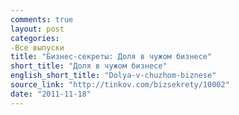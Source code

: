 ```yaml
---
comments: true
layout: post
categories:
-Все выпуски
title: "Бизнес-секреты: Доля в чужом бизнесе"
short_title: "Доля в чужом бизнесе"
english_short_title: "Dolya-v-chuzhom-biznese"
source_link: "http://tinkov.com/bizsekrety/10002"
date: "2011-11-18"
---
```


